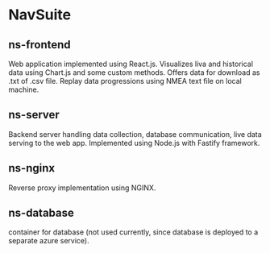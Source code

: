 # NavSuite

## ns-frontend
Web application implemented using React.js. Visualizes liva and historical data using Chart.js and some custom methods. Offers data for download as .txt of .csv file. Replay data progressions using NMEA text file on local machine.

## ns-server
Backend server handling data collection, database communication, live data serving to the web app. Implemented using Node.js with
Fastify framework.

## ns-nginx
Reverse proxy implementation using NGINX.

## ns-database
container for database (not used currently, since database is deployed to a separate azure service).
